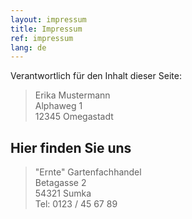 ```yaml
---
layout: impressum
title: Impressum
ref: impressum
lang: de
---
```


Verantwortlich für den Inhalt dieser Seite:

> Erika Mustermann  
> Alphaweg 1  
> 12345 Omegastadt

## Hier finden Sie uns

> "Ernte" Gartenfachhandel  
> Betagasse 2  
> 54321 Sumka  
> Tel: 0123 / 45 67 89
